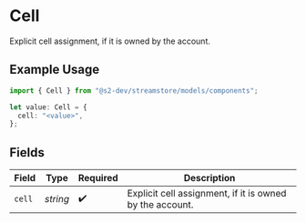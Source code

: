 # Cell

Explicit cell assignment, if it is owned by the account.

## Example Usage

```typescript
import { Cell } from "@s2-dev/streamstore/models/components";

let value: Cell = {
  cell: "<value>",
};
```

## Fields

| Field                                                    | Type                                                     | Required                                                 | Description                                              |
| -------------------------------------------------------- | -------------------------------------------------------- | -------------------------------------------------------- | -------------------------------------------------------- |
| `cell`                                                   | *string*                                                 | :heavy_check_mark:                                       | Explicit cell assignment, if it is owned by the account. |